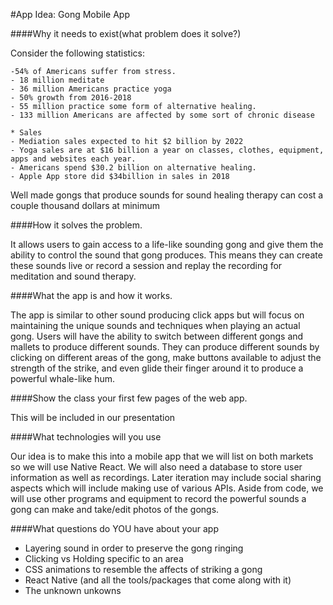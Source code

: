 #App Idea: Gong Mobile App

####Why it needs to exist(what problem does it solve?)

Consider the following statistics:

```* People
-54% of Americans suffer from stress.
- 18 million meditate
- 36 million Americans practice yoga
- 50% growth from 2016-2018
- 55 million practice some form of alternative healing.
- 133 million Americans are affected by some sort of chronic disease 

* Sales
- Mediation sales expected to hit $2 billion by 2022
- Yoga sales are at $16 billion a year on classes, clothes, equipment, apps and websites each year.
- Americans spend $30.2 billion on alternative healing.
- Apple App store did $34billion in sales in 2018
```

Well made gongs that produce sounds for sound healing therapy can cost a couple thousand dollars at minimum

####How it solves the problem.

It allows users to gain access to a life-like sounding gong and give them the ability to control the sound that gong produces. This means they can create these sounds live or record a session and replay the recording for meditation and sound therapy. 

####What the app is and how it works.

The app is similar to other sound producing click apps but will focus on maintaining the unique sounds and techniques when playing an actual gong. Users will have the ability to switch between different gongs and mallets to produce different sounds. They can produce different sounds by clicking on different areas of the gong, make buttons available to adjust the strength of the strike, and even glide their finger around it to produce a powerful whale-like hum.

####Show the class your first few pages of the web app.

This will be included in our presentation

####What technologies will you use

Our idea is to make this into a mobile app that we will list on both markets so we will use Native React. We will also need a database to store user information as well as recordings. Later iteration may include social sharing aspects which will include making use of various APIs. Aside from code, we will use other programs and equipment to record the powerful sounds a gong can make and take/edit photos of the gongs. 

####What questions do YOU have about your app

- Layering sound in order to preserve the gong ringing
- Clicking vs Holding specific to an area
- CSS animations to resemble the affects of striking a gong
- React Native (and all the tools/packages that come along with it)
- The unknown unkowns